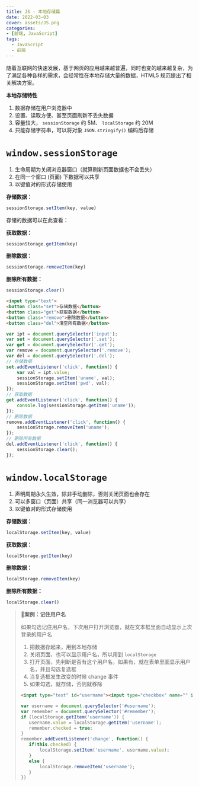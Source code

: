 ```yaml
---
title: JS - 本地存储篇
date: 2022-03-03
cover: assets/JS.png
categories:
- [前端, JavaScript]
tags:
  - JavaScript
  - 前端
---
```


随着互联网的快速发展，基于网页的应用越来越普遍，同时也变的越来越复杂，为了满足各种各样的需求，会经常性在本地存储大量的数据，HTML5 规范提出了相关解决方案。

**本地存储特性**

1.  数据存储在用户浏览器中
2.  设置、读取方便、甚至页面刷新不丢失数据
3.  容量较大， `sessionStorage` 约 5M、 `localStorage` 约 20M
4.  只能存储字符串，可以将对象 `JSON.stringify()` 编码后存储

# `window.sessionStorage`

1.  生命周期为关闭浏览器窗口（就算刷新页面数据也不会丢失）
2.  在同一个窗口 (页面) 下数据可以共享
3.  以键值对的形式存储使用

**存储数据：**

```js
sessionStorage.setItem(key, value)
```

存储的数据可以在此查看：

**获取数据：**

```js
sessionStorage.getItem(key)
```

**删除数据：**

```js
sessionStorage.removeItem(key)
```

**删除所有数据：**

```js
sessionStorage.clear()
```

```html
<input type="text">
<button class="set">存储数据</button>
<button class="get">获取数据</button>
<button class="remove">删除数据</button>
<button class="del">清空所有数据</button>
```

```js
var ipt = document.querySelector('input');
var set = document.querySelector('.set');
var get = document.querySelector('.get');
var remove = document.querySelector('.remove');
var del = document.querySelector('.del');
// 存储数据
set.addEventListener('click', function() {
    var val = ipt.value;
    sessionStorage.setItem('uname', val);
    sessionStorage.setItem('pwd', val);
});
// 获取数据
get.addEventListener('click', function() {
    console.log(sessionStorage.getItem('uname'));
});
// 删除数据
remove.addEventListener('click', function() {
    sessionStorage.removeItem('uname');
});
// 删除所有数据
del.addEventListener('click', function() {
    sessionStorage.clear();
});
```

# `window.localStorage`

1.  声明周期永久生效，除非手动删除，否则关闭页面也会存在
2.  可以多窗口（页面）共享（同一浏览器可以共享）
3.  以键值对的形式存储使用

**存储数据：**

```js
localStorage.setItem(key, value)
```

**获取数据：**

```js
localStorage.getItem(key)
```

**删除数据：**

```js
localStorage.removeItem(key)
```

**删除所有数据：**

```js
localStorage.clear()
```

> 📗**案例：记住用户名**
>
> 如果勾选记住用户名，下次用户打开浏览器，就在文本框里面自动显示上次登录的用户名
>
> 1.  把数据存起来，用到本地存储
> 2.  关闭页面，也可以显示用户名，所以用到 `localStorage`
> 3.  打开页面，先判断是否有这个用户名，如果有，就在表单里面显示用户名，并且勾选复选框
> 4.  当复选框发生改变的时候 change 事件
> 5.  如果勾选，就存储，否则就移除
>
> ```html
> <input type="text" id="username"><input type="checkbox" name="" id="remember"> 记住用户名
> ```
>
> ```js
> var username = document.querySelector('#username');
> var remember = document.querySelector('#remember');
> if (localStorage.getItem('username')) {
>    username.value = localStorage.getItem('username');
>    remember.checked = true;
> }
> remember.addEventListener('change', function() {
>    if(this.checked) {
>        localStorage.setItem('username', username.value);
>    }
>    else {
>        localStorage.removeItem('username');
>    }
> })
> ```

